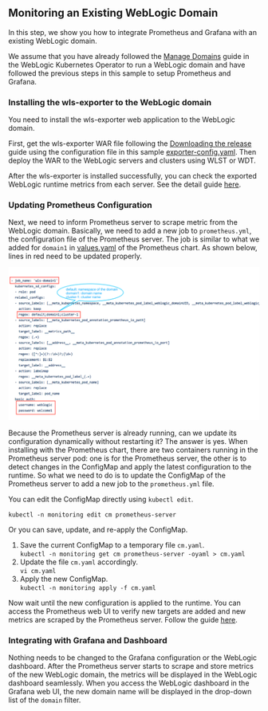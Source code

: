 ## Monitoring an Existing WebLogic Domain
In this step, we show you how to integrate Prometheus and Grafana with an existing WebLogic domain.

We assume that you have already followed the [Manage Domains](https://oracle.github.io/weblogic-kubernetes-operator/userguide/managing-domains/) guide in the WebLogic Kubernetes Operator to run a WebLogic domain and have followed the previous steps in this sample to setup Prometheus and Grafana.

### Installing the wls-exporter to the WebLogic domain
You need to install the wls-exporter web application to the WebLogic domain.

First, get the wls-exporter WAR file following the [Downloading the release](https://github.com/oracle/weblogic-monitoring-exporter#downloading-the-release) guide using the configuration file in this sample [exporter-config.yaml](../dashboard/exporter-config.yaml). Then deploy the WAR to the WebLogic servers and clusters using WLST or WDT.  

After the wls-exporter is installed successfully, you can check the exported WebLogic runtime metrics from each server. See the detail guide [here](04-wls-domain.md#check-the-weblogic-runtime-metrics).

### Updating Prometheus Configuration
Next, we need to inform Prometheus server to scrape metric from the WebLogic domain. Basically, we need to add a new job to `prometheus.yml`, the configuration file of the Prometheus server. The job is similar to what we added for `domain1` in [values.yaml](../prometheus/values.yaml#L59) of the Prometheus chart. As shown below, lines in red need to be updated properly.

![job](images/prometheus-job.png)

Because the Prometheus server is already running, can we update its configuration dynamically without restarting it? The answer is yes. When installing with the Prometheus chart, there are two containers running in the Prometheus server pod: one is for the Prometheus server, the other is to detect changes in the ConfigMap and apply the latest configuration to the runtime. So what we need to do is to update the ConfigMap of the Prometheus server to add a new job to the `prometheus.yml` file. 

You can edit the ConfigMap directly using `kubectl edit`.
```
kubectl -n monitoring edit cm prometheus-server
```
Or you can save, update, and re-apply the ConfigMap.
1. Save the current ConfigMap to a temporary file `cm.yaml`.  
   `kubectl -n monitoring get cm prometheus-server -oyaml > cm.yaml`
1. Update the file `cm.yaml` accordingly.  
   `vi cm.yaml`
1. Apply the new ConfigMap.  
   `kubectl -n monitoring apply -f cm.yaml`

Now wait until the new configuration is applied to the runtime. You can access the Prometheus web UI to verify new targets are added and new metrics are scraped by the Prometheus server. Follow the guide [here](05-prometheus.md#access-the-prometheus-web-ui).

### Integrating with Grafana and Dashboard
Nothing needs to be changed to the Grafana configuration or the WebLogic dashboard. After the Prometheus server starts to scrape and store metrics of the new WebLogic domain, the metrics will be displayed in the WebLogic dashboard seamlessly. When you access the WebLogic dashboard in the Grafana web UI, the new domain name will be displayed in the drop-down list of the `domain` filter.

